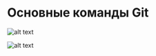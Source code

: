 # Основные команды Git

![alt text](https://github.com/frntnd93/git_cheatsheet/blob/master/git_cheatsheet-1.jpg?raw=false)

![alt text](https://github.com/frntnd93/git_cheatsheet/blob/master/git_cheatsheet-2-1.jpg?raw=false)
